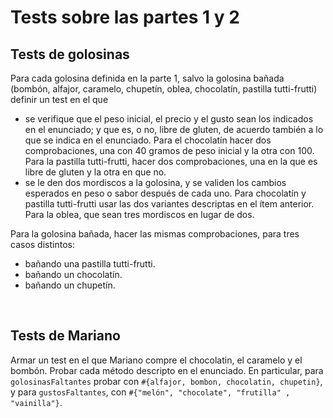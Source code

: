 # Tests sobre las partes 1 y 2

## Tests de golosinas
Para cada golosina definida en la parte 1, salvo la golosina bañada (bombón, alfajor, caramelo, chupetín, oblea, chocolatín, pastilla tutti-frutti) definir un test en el que 
- se verifique que el peso inicial, el precio y el gusto sean los indicados en el enunciado; y que es, o no, libre de gluten, de acuerdo también a lo que se indica en el enunciado. 
Para el chocolatín hacer dos comprobaciones, una con 40 gramos de peso inicial y la otra con 100.
Para la pastilla tutti-frutti, hacer dos comprobaciones, una en la que es libre de gluten y la otra en que no.
- se le den dos mordiscos a la golosina, y se validen los cambios esperados en peso o sabor después de cada uno. Para chocolatín y pastilla tutti-frutti usar las dos variantes descriptas en el ítem anterior. Para la oblea, que sean tres mordiscos en lugar de dos.

Para la golosina bañada, hacer las mismas comprobaciones, para tres casos distintos: 
- bañando una pastilla tutti-frutti.
- bañando un chocolatín.
- bañando un chupetín.

<br> 

## Tests de Mariano
Armar un test en el que Mariano compre el chocolatin, el caramelo y el bombón. Probar cada método descripto en el enunciado. 
En particular, para `golosinasFaltantes` probar con `#{alfajor, bombon, chocolatin, chupetin}`, y para `gustosFaltantes`, con `#{"melón", "chocolate", "frutilla" , "vainilla"}`.
